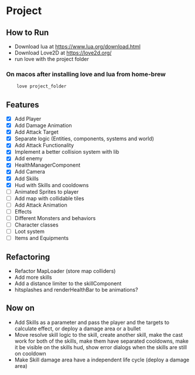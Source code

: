 # Project

## How to Run

- Download lua at <https://www.lua.org/download.html>
- Download Love2D at <https://love2d.org/>
- run love with the project folder

### On macos after installing love and lua from home-brew

``` bash
    love project_folder
```

## Features

- [x] Add Player
- [x] Add Damage Animation
- [x] Add Attack Target
- [x] Separate logic (Entities, components, systems and world)
- [x] Add Attack Functionality
- [x] Implement a better collision system with lib
- [x] Add enemy
- [x] HealthManagerComponent
- [x] Add Camera
- [X] Add Skills
- [x] Hud with Skills and cooldowns
- [ ] Animated Sprites to player
- [ ] Add map with collidable tiles
- [ ] Add Attack Animation
- [ ] Effects
- [ ] Different Monsters and behaviors
- [ ] Character classes
- [ ] Loot system
- [ ] Items and Equipments

## Refactoring

- Refactor MapLoader (store map colliders)
- Add more skills
- Add a distance limiter to the skillComponent
- hitsplashes and renderHealthBar to be animations?

## Now on

- Add Skills as a parameter and pass the player and the targets to calculate effect, or deploy a damage area or a bullet
- Move resolve skill logic to the skill, create another skill, make the cast work for both of the skills, make them have separated cooldowns, make it be visible on the skills hud, show error dialogs when the skills are still on cooldown
- Make Skill damage area have a independent life cycle (deploy a damage area)

